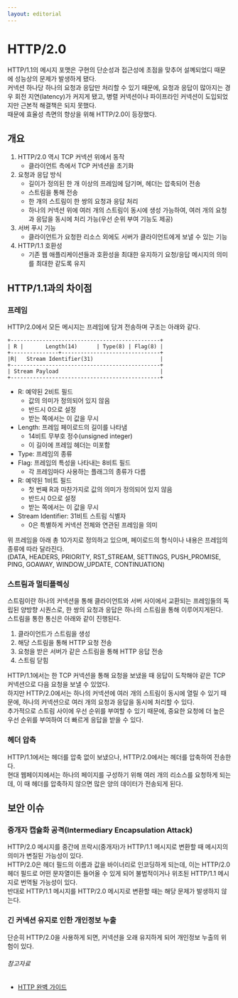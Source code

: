 ```yaml
---
layout: editorial
---
```


# HTTP/2.0

HTTP/1.1의 메시지 포맷은 구현의 단순성과 접근성에 초점을 맞추어 설꼐되었디 때문에 성능상의 문제가 발생하게 됐다.  
커넥션 하나당 하나의 요청과 응답만 처리할 수 있기 때문에, 요청과 응답이 많아지는 경우 회전 지연(latency)가 커지게 됐고, 병렬 커넥션이나 파이프라인 커넥션이 도입되었지만 근본적 해결책은 되지 못했다.  
때문에 효율성 측면의 향상을 위해 HTTP/2.0이 등장했다.

## 개요

1. HTTP/2.0 역시 TCP 커넥션 위에서 동작
    - 클라이언트 측에서 TCP 커넥션을 초기화
2. 요청과 응답 방식
    - 길이가 정의된 한 개 이상의 프레임에 담기며, 헤더는 압축되어 전송
    - 스트림을 통해 전송
    - 한 개의 스트림이 한 쌍의 요청과 응답 처리
    - 하나의 커넥션 위에 여러 개의 스트림이 동시에 생성 가능하여, 여러 개의 요청과 응답을 동시에 처리 가능(우선 순위 부여 기능도 제공)
3. 서버 푸시 기능
    - 클라이언트가 요청한 리소스 외에도 서버가 클라이언트에게 보낼 수 있는 기능
4. HTTP/1.1 호환성
    - 기존 웹 애플리케이션들과 호환성을 최대한 유지하기 요청/응답 메시지의 의미를 최대한 같도록 유지

## HTTP/1.1과의 차이점

### 프레임

HTTP/2.0에서 모든 메시지는 프레임에 담겨 전송하며 구조는 아래와 같다.

```
+-----------------------------------------------+
| R |       Length(14)      | Type(8) | Flag(8) |
+---------------+-------------------------------+
|R|   Stream Identifier(31)                     |
+-----------------------------------------------+
| Stream Payload                                |
+-----------------------------------------------+
```

- R: 예약된 2비트 필드
    - 값의 의미가 정의되어 있지 않음
    - 반드시 0으로 설정
    - 받는 쪽에서는 이 값을 무시
- Length: 프레임 페이로드의 길이를 나타냄
    - 14비트 무부호 정수(unsigned integer)
    - 이 길이에 프레임 헤더는 미포함
- Type: 프레임의 종류
- Flag: 프레임의 특성을 나타내는 8비트 필드
    - 각 프레임마다 사용하는 플래그의 종류가 다름
- R: 예약된 1비트 필드
    - 첫 번째 R과 마찬가지로 값의 의미가 정의되어 있지 않음
    - 반드시 0으로 설정
    - 받는 쪽에서는 이 값을 무시
- Stream Identifier: 31비트 스트림 식별자
    - 0은 특별하게 커넥션 전체와 연관된 프레임을 의미

위 프레임을 아래 총 10가지로 정의하고 있으며, 페이로드의 형식이나 내용은 프레임의 종류에 따라 달라진다.  
(DATA, HEADERS, PRIORITY, RST_STREAM, SETTINGS, PUSH_PROMISE, PING, GOAWAY, WINDOW_UPDATE, CONTINUATION)

### 스트림과 멀티플렉싱

스트림이란 하나의 커넥션을 통해 클라이언트와 서버 사이에서 교환되는 프레임들의 독립된 양방향 시퀀스로, 한 쌍의 요청과 응답은 하나의 스트림을 통해 이루어지게된다.  
스트림을 통한 통신은 아래와 같이 진행된다.

1. 클라이언트가 스트림을 생성
2. 해당 스트림을 통해 HTTP 요청 전송
3. 요청을 받은 서버가 같은 스트림을 통해 HTTP 응답 전송
4. 스트림 닫힘

HTTP/1.1에서는 한 TCP 커넥션을 통해 요청을 보냈을 때 응답이 도착해야 같은 TCP 커넥션으로 다음 요청을 보낼 수 있었다.  
하지만 HTTP/2.0에서는 하나의 커넥션에 여러 개의 스트림이 동시에 열릴 수 있기 때문에, 하나의 커넥션으로 여러 개의 요청과 응답을 동시에 처리할 수 있다.  
추가적으로 스트림 사이에 우선 순위를 부여할 수 있기 때문에, 중요한 요청에 더 높은 우선 순위를 부여하여 더 빠르게 응답을 받을 수 있다.

### 헤더 압축

HTTP/1.1에서는 헤더를 압축 없이 보냈으나, HTTP/2.0에서는 헤더를 압축하여 전송한다.  
현대 웹페이지에서는 하나의 페이지를 구성하기 위해 여러 개의 리소스를 요청하게 되는데, 이 때 헤더를 압축하지 않으면 많은 양의 데이터가 전송되게 된다.

## 보안 이슈

### 중개자 캡슐화 공격(Intermediary Encapsulation Attack)

HTTP/2.0 메시지를 중간에 프락시(중개자)가 HTTP/1.1 메시지로 변환할 때 메시지의 의미가 변질된 가능성이 있다.  
HTTP/2.0은 헤더 필드의 이름과 값을 바이너리로 인코딩하게 되는데, 이는 HTTP/2.0 헤더 필드로 어떤 문자열이든 들어올 수 있게 되어 불법적이거나 위조된 HTTP/1.1 메시지로 번역될 가능성이 있다.  
반대로 HTTP/1.1 메시지를 HTTP/2.0 메시지로 변환할 때는 해당 문제가 발생하지 않는다.

### 긴 커넥션 유지로 인한 개인정보 누출

단순히 HTTP/2.0을 사용하게 되면, 커넥션을 오래 유지하게 되어 개인정보 누출의 위험이 있다.

###### 참고자료

- [HTTP 완벽 가이드](https://www.nl.go.kr/seoji/contents/S80100000000.do?schM=intgr_detail_view_isbn&page=1&pageUnit=10&schType=simple&schStr=HTTP+완벽+가이드&isbn=9788966261208&cipId=200309770%2C4096969)